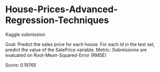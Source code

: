 # House-Prices-Advanced-Regression-Techniques
Kaggle submission

Goal: Predict the sales price for each house. For each Id in the test set, predict the value of the SalePrice variable. 
Metric: Submissions are evaluated on Root-Mean-Squared-Error (RMSE) 

Score: 0.19765
